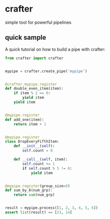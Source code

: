 # crafter

simple tool for powerful pipelines

## quick sample

A quick tutorial on how to build a pipe with crafter:

```python
from crafter import crafter


mypipe = crafter.create_pipe('mypipe')


@crafter.mypipe.register
def double_even_item(item):
    if item % 2 == 0:
        yield item
    yield item


@mypipe.register
def add_one(item):
    return item + 1


@mypipe.register
class DropEveryFifthItem:
    def __init__(self):
        self.count = 0

    def __call__(self, item):
        self.count += 1
        if self.count % 5 != 0:
            yield item


@mypipe.register(group_size=6)
def sum_by_6(num_grp):
    return sum(num_grp)


result = mypipe.process([1, 2, 3, 4, 5, 6])
assert list(result) == [23, 14]
```